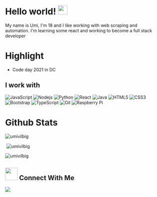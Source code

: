 # Hello world! <img src="https://raw.githubusercontent.com/MartinHeinz/MartinHeinz/master/wave.gif" width="30px">

My name is Umi, I'm 18 and I like working with web scraping and automation. I'm learning some react and working to become a full stack developer

# Highlight
- Code day 2021 in DC

## I work with
![JavaScript](https://img.shields.io/badge/-JavaScript-black?style=flat-square&logo=javascript)
![Nodejs](https://img.shields.io/badge/-Nodejs-black?style=flat-square&logo=Node.js)
![Python](https://img.shields.io/badge/-Python-black?style=flat-square&logo=Python)
![React](https://img.shields.io/badge/-React-black?style=flat-square&logo=react)
![Java](https://img.shields.io/badge/-java-E34A86?style=flat-square&logo=java)
![HTML5](https://img.shields.io/badge/-HTML5-E34F26?style=flat-square&logo=html5&logoColor=white)
![CSS3](https://img.shields.io/badge/-CSS3-1572B6?style=flat-square&logo=css3)
![Bootstrap](https://img.shields.io/badge/-Bootstrap-563D7C?style=flat-square&logo=bootstrap)
![TypeScript](https://img.shields.io/badge/-TypeScript-007ACC?style=flat-square&logo=typescript)
![Git](https://img.shields.io/badge/-Git-black?style=flat-square&logo=git)
![Raspberry Pi](https://img.shields.io/badge/-Raspberry%20Pi-C51A4A?style=flat-square&logo=Raspberry-Pi)

# Github Stats
<p align="left"> <img src="https://komarev.com/ghpvc/?username=umivilbig&label=Profile%20views&color=0e75b6&style=flat" alt="umivilbig" /> </p>
<p>&nbsp;<img align="center" src="https://github-readme-stats.vercel.app/api?username=umivilbig&show_icons=true&locale=en" alt="umivilbig" /></p>
<p><img align="center" src="https://github-readme-streak-stats.herokuapp.com/?user=umivilbig&" alt="umivilbig" /></p>

## <img height="40" src="https://media.giphy.com/media/nDSlfqf0gn5g4/giphy.gif"/> Connect With Me
[![](https://img.shields.io/badge/-linkedin-0073B1?style=flat-square)](https://www.linkedin.com/in/umi-vilbig-1423a4218/)
